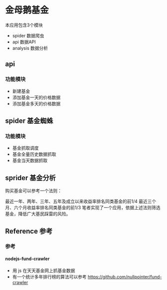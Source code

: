 # 金母鹅基金

本应用包含3个模块

- spider  数据爬虫
- api     数据API
- analysis 数据分析

## api

### 功能模块

- 新建基金
- 添加基金一天的价格数据
- 添加基金多天的价格数据
  
## spider 基金蜘蛛

### 功能模块

- 基金抓取调度
- 基金全量历史数据抓取
- 基金当天数据抓取





## sprider 基金分析


购买基金可以参考一个法则：

最近一年、两年、三年、五年及成立以来收益率排名同类基金的前1/4
最近三个月、六个月收益率排名同类基金的前1/3
笔者实现了一个应用，依据上述法则筛选基金，降低广大基民踩雷的风险。


## Reference 参考

### 参考

#### nodejs-fund-crawler

- 用 js 在天天基金网上抓基金数据
- 有一个统计多年排行榜的算法可以参考
https://github.com/nullpointer/fund-crawler